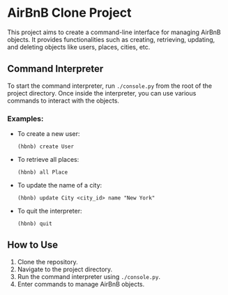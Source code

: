 # AirBnB Clone Project

This project aims to create a command-line interface for managing AirBnB objects. It provides functionalities such as creating, retrieving, updating, and deleting objects like users, places, cities, etc.

## Command Interpreter

To start the command interpreter, run `./console.py` from the root of the project directory. Once inside the interpreter, you can use various commands to interact with the objects.

### Examples:

- To create a new user:
    ```
    (hbnb) create User
    ```
- To retrieve all places:
    ```
    (hbnb) all Place
    ```
- To update the name of a city:
    ```
    (hbnb) update City <city_id> name "New York"
    ```
- To quit the interpreter:
    ```
    (hbnb) quit
    ```

## How to Use

1. Clone the repository.
2. Navigate to the project directory.
3. Run the command interpreter using `./console.py`.
4. Enter commands to manage AirBnB objects.
